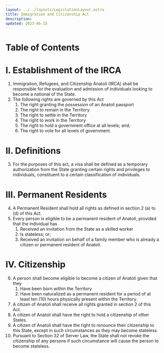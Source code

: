 ```yaml
---
layout: ../../layouts/LegislationLayout.astro
title: Immigration and Citizenship Act
description: 
updated: 2023-06-15
---
```

# Table of Contents

# I. Establishment of the IRCA
1. Immigration, Refugees, and Citizenship Anatoli (IRCA) shall be responsible for the evaluation and admission of individuals looking to become a national of the State.
2. The following rights are governed by this Act
    1. The right granting the possession of an Anatoli passport
    2. The right to remain in the Territory
    3. The right to settle in the Territory
    4. The right to work in the Territory
    5. The right to hold a government office at all levels; and;
    6. The right to vote for all levels of government.
# II. Definitions
3. For the purposes of this act, a visa shall be defined as a temporary authorization from the State granting certain rights and privileges to individuals, constituent to a certain classification of individuals.
# III. Permanent Residents
4. A Permanent Resident shall hold all rights as defined in section 2 (a) to (d) of this Act.
5. Every person is eligible to be a permanent resident of Anatoli, provided that the individual has
    1. Received an invitation from the State as a skilled worker
    2. Is stateless; or;
    3. Received an invitation on behalf of a family member who is already a citizen or permanent resident of Anatoli.
# IV. Citizenship
6. A person shall become eligible to become a citizen of Anatoli given that they
    1. Have been born within the Territory
    2. Have been naturalized as a permanent resident for a period of at least ten (10) hours physically present within the Territory.
7. A citizen of Anatoli shall receive all rights granted in section 2 of this Act.
8. A citizen of Anatoli shall have the right to hold a citizenship of other States.
9. A citizen of Anatoli shall have the right to renounce their citizenship to this State, except in such circumstances as they may become stateless.
10. Pursuant to Section 32 of Server Law, the State shall not revoke the citizenship of any persons if such circumstance will cause the person to become stateless.

